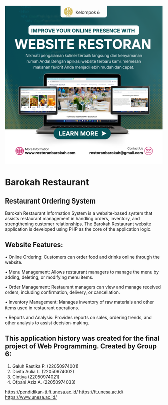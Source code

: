 
![Poster Restoran](https://github.com/galuhRastika/Restaurant_Barokah/raw/main/Poster%20Restoran.png)

# Barokah Restaurant

## Restaurant Ordering System

Barokah Restaurant Information System is a website-based system that assists restaurant management in handling orders, inventory, and strengthening customer relationships. The Barokah Restaurant website application is developed using PHP as the core of the application logic.

## Website Features:
•	Online Ordering: Customers can order food and drinks online through the website.

•	Menu Management: Allows restaurant managers to manage the menu by adding, deleting, or modifying menu items.

•	Order Management: Restaurant managers can view and manage received orders, including confirmation, delivery, or cancellation.

•	Inventory Management: Manages inventory of raw materials and other items used in restaurant operations.

•	Reports and Analysis: Provides reports on sales, ordering trends, and other analysis to assist decision-making.

## This application history was created for the final project of Web Programming. Created by Group 6:
1. Galuh Rastika P. (22050974001)
2. Divita Aulia L. (22050974002)
3. Cintiya (22050974021)
4. Ofpani Aziz A. (22050974033)

https://pendidikan-ti.ft.unesa.ac.id/ https://ft.unesa.ac.id/  https://www.unesa.ac.id/
